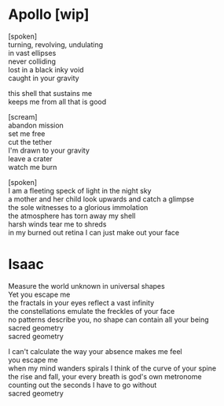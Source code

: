# Apollo [wip]
[spoken]  
turning, revolving, undulating  
in vast ellipses  
never colliding  
lost in a black inky void  
caught in your gravity  
  
this shell that sustains me  
keeps me from all that is good  
  
[scream]  
abandon mission  
set me free  
cut the tether  
I'm drawn to your gravity  
leave a crater  
watch me burn  
  
[spoken]  
I am a fleeting speck of light in the night sky  
a mother and her child look upwards and catch a glimpse  
the sole witnesses to a glorious immolation  
the atmosphere has torn away my shell  
harsh winds tear me to shreds  
in my burned out retina I can just make out your face  
  
# Isaac
  
Measure the world unknown in universal shapes  
Yet you escape me  
the fractals in your eyes reflect a vast infinity  
the constellations emulate the freckles of your face  
no patterns describe you, no shape can contain all your being  
sacred geometry  
sacred geometry  

I can't calculate the way your absence makes me feel  
you escape me  
when my mind wanders spirals I think of the curve of your spine  
the rise and fall, your every breath is god's own metronome  
counting out the seconds I have to go without  
sacred geometry  